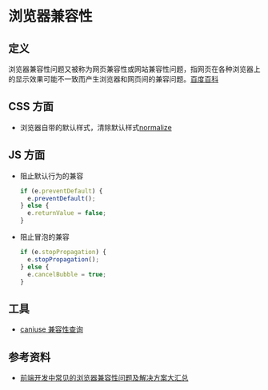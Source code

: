 # 浏览器兼容性

## 定义

浏览器兼容性问题又被称为网页兼容性或网站兼容性问题，指网页在各种浏览器上的显示效果可能不一致而产生浏览器和网页间的兼容问题。[百度百科](https://baike.baidu.com/item/%E6%B5%8F%E8%A7%88%E5%99%A8%E5%85%BC%E5%AE%B9%E6%80%A7/8855435)

## CSS 方面

- 浏览器自带的默认样式，清除默认样式[normalize](https://necolas.github.io/normalize.css/)

## JS 方面

- 阻止默认行为的兼容

  ```js
  if (e.preventDefault) {
    e.preventDefault();
  } else {
    e.returnValue = false;
  }
  ```

- 阻止冒泡的兼容
  ```js
  if (e.stopPropagation) {
    e.stopPropagation();
  } else {
    e.cancelBubble = true;
  }
  ```

## 工具

- [caniuse 兼容性查询](https://caniuse.com/)

## 参考资料

- [前端开发中常见的浏览器兼容性问题及解决方案大汇总](https://juejin.cn/post/7067808335034220574#heading-6)
